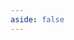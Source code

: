 ```yaml
---
aside: false
---
```


<script setup>
import { ref } from 'vue';
import data from './formatters.dox.json';

const comments = ref(data)
</script>

<Dox :data="comments" />
